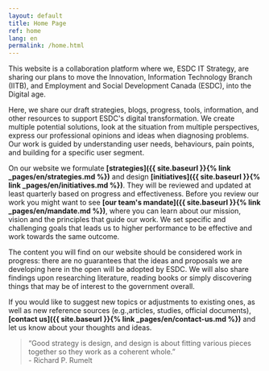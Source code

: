 ```yaml
---
layout: default
title: Home Page
ref: home
lang: en
permalink: /home.html
---
```


This website is a collaboration platform where we, ESDC IT Strategy, are sharing our plans to move the Innovation, Information Technology Branch (IITB), and Employment and Social Development Canada (ESDC), into the Digital age.

Here, we share our draft strategies, blogs, progress, tools, information, and other resources to support ESDC's digital transformation.
We create multiple potential solutions, look at the situation from multiple perspectives, express our professional opinions and ideas when diagnosing problems.
Our work is guided by understanding user needs, behaviours, pain points, and building for a specific user segment.

On our website we formulate **[strategies]({{ site.baseurl }}{% link _pages/en/strategies.md %})** and design **[initiatives]({{ site.baseurl }}{% link _pages/en/initiatives.md %})**.
They will be reviewed and updated at least quarterly based on progress and effectiveness.
Before you review our work you might want to see **[our team's mandate]({{ site.baseurl }}{% link _pages/en/mandate.md %})**, where you can learn about our mission, vision and the principles that guide our work.
We set specific and challenging goals that leads us to higher performance to  be effective and work towards the same outcome.

The content you will find on our website should be considered work in progress: there are no guarantees that the ideas and proposals we are developing here in the open will be adopted by ESDC.
We will also share findings upon researching literature, reading books or simply discovering things that may be of interest to the government overall.

If you would like to suggest new topics or adjustments to existing ones, as well as new reference sources (e.g.,articles, studies, official documents), **[contact us]({{ site.baseurl }}{% link _pages/en/contact-us.md %})** and let us know about your thoughts and ideas.

> “Good strategy is design, and design is about fitting various pieces together so they work as a coherent whole.”\
\- Richard P. Rumelt
